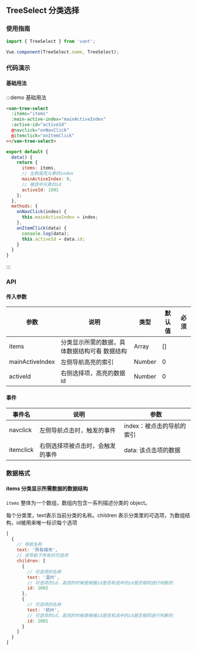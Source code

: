<script>

export default {
  data() {
    return {
      items: [{
        text: '所有城市',
        children: [{
          text: '杭州',
          id: 1001
        }, {
          text: '温州',
          id: 1002
        }, {
          text: '海南',
          id: 1100
        }, {
          text: '宁波',
          id: 1003
        }, {
          text: '义乌',
          id: 1004
        }, {
          text: '无锡',
          id: 1011
        }, {
          text: '常州',
          id: 1012
        }, {
          text: '大连',
          id: 1031
        }, {
          text: '诸暨',
          id: 1005
        }]
      }, {
        text: '浙江',
        children: [{
          text: '杭州',
          id: 1001
        }, {
          text: '温州',
          id: 1002
        }, {
          text: '宁波',
          id: 1003
        }, {
          text: '义乌',
          id: 1004
        }]
      }, {
        text: '江苏',
        children: [{
          text: '无锡',
          id: 1011
        }, {
          text: '常州',
          id: 1012
        }]
      }],
      mainActiveIndex: 0,
      activeId: 1001
    };
  },
  methods: {
    onNavClick(index) {
      this.mainActiveIndex = index;
    },
    onItemClick(data) {
      console.log(data);
      this.activeId = data.id;
    }
  }
}
</script>

## TreeSelect 分类选择

### 使用指南
``` javascript
import { TreeSelect } from 'vant';

Vue.component(TreeSelect.name, TreeSelect);
```

### 代码演示

#### 基础用法

:::demo 基础用法
```html
<van-tree-select
  :items="items"
  :main-active-index="mainActiveIndex"
  :active-id="activeId"
  @navclick="onNavClick"
  @itemclick="onItemClick"
></van-tree-select>
```

```javascript
export default {
  data() {
    return {
      items: items,
      // 左侧高亮元素的index
      mainActiveIndex: 0,
      // 被选中元素的id
      activeId: 1001
    };
  },
  methods: {
    onNavClick(index) {
      this.mainActiveIndex = index;
    },
    onItemClick(data) {
      console.log(data);
      this.activeId = data.id;
    }
  }
}
```
:::

### API

#### 传入参数

| 参数 | 说明 | 类型 | 默认值 | 必须 |
|-----------|-----------|-----------|-------------|-------------|
| items | 分类显示所需的数据，具体数据结构可看 数据结构 |  Array | [] | |
| mainActiveIndex | 左侧导航高亮的索引 |  Number | 0 | |
| activeId | 右侧选择项，高亮的数据id |  Number | 0 | |

#### 事件
| 事件名 | 说明 | 参数 |
|-----------|-----------|-----------|
| navclick | 左侧导航点击时，触发的事件 |  index：被点击的导航的索引 |
| itemclick | 右侧选择项被点击时，会触发的事件 | data: 该点击项的数据 |

### 数据格式
#### items 分类显示所需数据的数据结构
`items` 整体为一个数组，数组内包含一系列描述分类的 object。

每个分类里，text表示当前分类的名称。children 表示分类里的可选项，为数组结构，id被用来唯一标识每个选项
```javascript
[
  {
    // 导航名称
    text: '所有城市',
    // 该导航下所有的可选项
    children: [
      {
        // 可选项的名称
        text: '温州',
        // 可选项的id，高亮的时候是根据id是否和选中的id是否相同进行判断的
        id: 1002
      },
      {
        // 可选项的名称
        text: '杭州',
        // 可选项的id，高亮的时候是根据id是否和选中的id是否相同进行判断的
        id: 1001
      }
    ]
  }
]
```
